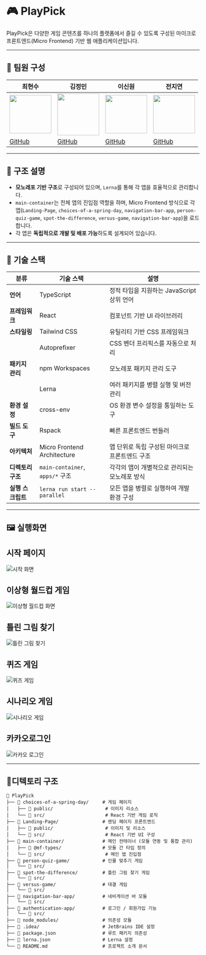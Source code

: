 # 🎮 PlayPick
PlayPick은 다양한 게임 콘텐츠를 하나의 플랫폼에서 즐길 수 있도록 구성된 마이크로 프론트엔드(Micro Frontend) 기반 웹 애플리케이션입니다.

---

## 👥 팀원 구성

| 최현수 | 김정민 | 이신원 | 전지연 |
|--------|--------|--------|--------|
| <img src="https://cdn.discordapp.com/attachments/1383999022238273586/1384715997809741945/image.png?ex=685370c4&is=68521f44&hm=a179a00ce94ed8a5958c96b23ad7bffe5b7f4daddb69ae2b87bd6bc187ef71f8&" width="109" height="100"/> | <img src="https://avatars.githubusercontent.com/u/6846349?s=80&v=4" width="109" height="109"/> | <img src="https://mblogthumb-phinf.pstatic.net/MjAxNzExMTNfOTkg/MDAxNTEwNTE5MDU1OTAx.CgrsefuknGH3WyTiveT8LsFGXw288baNiov22l9sCywg.x3YtB2I7VXitiMcvgOkRkiH5umtLrNWj7IothphFwF0g.PNG.211grims/136.png?type=w800" width="109" height="100"/> | <img src="https://cdn.discordapp.com/attachments/1383999022238273586/1384715530136715366/1750066148038.jpg?ex=68537055&is=68521ed5&hm=74fb22315aca7246b65fbf04678837fb854606ec610d37f84029ecbba24a583b&" width="109" height="100"/> |
| [GitHub](https://github.com/IMCODER0000) | [GitHub](https://github.com/Mur-pixel) | [GitHub](https://github.com/redEevee) | [GitHub](https://github.com/dia0723) |

---

## 🧩 구조 설명

- **모노레포 기반 구조**로 구성되어 있으며, `Lerna`를 통해 각 앱을 효율적으로 관리합니다.
- `main-container`는 전체 앱의 진입점 역할을 하며, Micro Frontend 방식으로 각 앱(`Landing-Page`, `choices-of-a-spring-day`, `navigation-bar-app`, `person-quiz-game`, `spot-the-difference`, `versus-game`, `navigation-bar-app`)을 로드합니다.
- 각 앱은 **독립적으로 개발 및 배포 가능**하도록 설계되어 있습니다.

---

## 🧱 기술 스택

| 분류            | 기술 스택                            | 설명 |
|------------------|--------------------------------------|------|
| **언어**         | TypeScript                           | 정적 타입을 지원하는 JavaScript 상위 언어 |
| **프레임워크**   | React                                | 컴포넌트 기반 UI 라이브러리 |
| **스타일링**     | Tailwind CSS                         | 유틸리티 기반 CSS 프레임워크 |
|                  | Autoprefixer                         | CSS 벤더 프리픽스를 자동으로 처리 |
| **패키지 관리**  | npm Workspaces                       | 모노레포 패키지 관리 도구 |
|                  | Lerna                                | 여러 패키지를 병렬 실행 및 버전 관리 |
| **환경 설정**    | cross-env                            | OS 환경 변수 설정을 통일하는 도구 |
| **빌드 도구**    | Rspack                               | 빠른 프론트엔드 번들러 |
| **아키텍처**     | Micro Frontend Architecture          | 앱 단위로 독립 구성된 마이크로 프론트엔드 구조 |
| **디렉토리 구조**| `main-container`, `apps/*` 구조      | 각각의 앱이 개별적으로 관리되는 모노레포 방식 |
| **실행 스크립트**| `lerna run start --parallel`         | 모든 앱을 병렬로 실행하여 개발 환경 구성 |

---

## 🖼 실행화면

## 시작 페이지
![시작 화면](https://media.discordapp.net/attachments/1383999022238273586/1385097319237685378/image.png?ex=6854d3e6&is=68538266&hm=87c34751e0fad3acc807e17313415d1893bdc6bc8fae330f2564032dfd06fab8&=&format=webp&quality=lossless&width=1279&height=660)

## 이상형 월드컵 게임
![이상형 월드컵 화면](https://cdn.discordapp.com/attachments/1383999022238273586/1385126315866329149/vs_.jpg?ex=6854eee8&is=68539d68&hm=b9a1f716cd25d700324b2437a2090bcbaa2d253baba33501e2202db7dce98629&)

## 틀린 그림 찾기
![틀린 그림 찾기](https://media.discordapp.net/attachments/1383999022238273586/1385085635504898069/651f2f96e72ea7f4.png?ex=6854c905&is=68537785&hm=1700f9728d7d40b5bae719cfadb3453c25bd7b7c8cd4ebd74b9b53d971daa29a&=&format=webp&quality=lossless&width=1010&height=568)

## 퀴즈 게임
![퀴즈 게임](https://cdn.discordapp.com/attachments/1383999022238273586/1385126316503994398/e8ff88e262150048.jpg?ex=6854eee8&is=68539d68&hm=d0d0a06d797866a4df73282d4b6aabbdd5e983ba09f3660d785fc48fe5ea2d92&)

## 시나리오 게임
![시나리오 게임](https://cdn.discordapp.com/attachments/1383999022238273586/1385126316130701373/8cc9c67c4ad610a9.jpg?ex=6854eee8&is=68539d68&hm=7904a8ef4ffb1ac049a2278e310db342126a57d483794534d0744e518b978029&)


## 카카오로그인
![카카오 로그인](https://cdn.discordapp.com/attachments/1383999022238273586/1385126316788940900/0d29136ae6dee40c.jpg?ex=6854eee8&is=68539d68&hm=cd1ad77024d4448300e7adc9e85c8afdec7537bcca467806bf8259b9af189bdd&)

---

## 📁디텍토리 구조

```text
📁 PlayPick
├── 📁 choices-of-a-spring-day/     # 게임 페이지
│   ├── 📁 public/                   # 이미지 리소스
│   └── 📁 src/                      # React 기반 게임 로직
├── 📁 Landing-Page/                # 랜딩 페이지 프론트엔드
│   ├── 📁 public/                   # 이미지 및 리소스
│   └── 📁 src/                      # React 기반 UI 구성
├── 📁 main-container/              # 메인 컨테이너 (모듈 연동 및 통합 관리)
│   ├── 📁 @mf-types/               # 모듈 간 타입 정의
│   └── 📁 src/                      # 메인 앱 진입점
├── 📁 person-quiz-game/            # 인물 맞추기 게임
│   └── 📁 src/
├── 📁 spot-the-difference/         # 틀린 그림 찾기 게임
│   └── 📁 src/
├── 📁 versus-game/                 # 대결 게임
│   └── 📁 src/
├── 📁 navigation-bar-app/          # 네비게이션 바 모듈
│   └── 📁 src/
├── 📁 authentication-app/          # 로그인 / 회원가입 기능
│   └── 📁 src/
├── 📁 node_modules/                # 의존성 모듈
├── 📁 .idea/                       # JetBrains IDE 설정
├── 📄 package.json                 # 루트 패키지 의존성
├── 📄 lerna.json                   # Lerna 설정
└── 📄 README.md                    # 프로젝트 소개 문서

